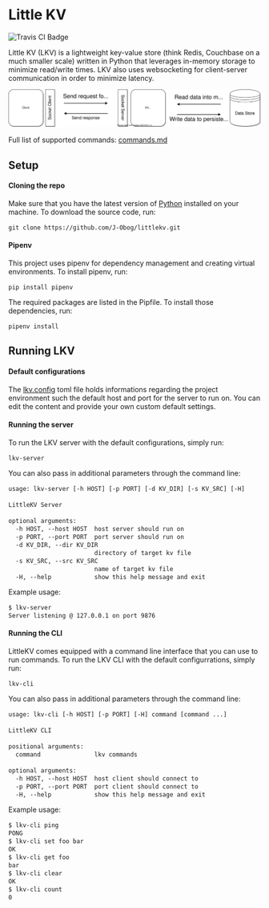 # Little KV

![Travis CI Badge](https://app.travis-ci.com/J-Obog/littlekv.svg?branch=main)

Little KV (LKV) is a lightweight key-value store (think Redis, Couchbase on a much smaller scale) written in Python that leverages in-memory storage to minimize read/write times. LKV also uses websocketing for client-server communication in order to minimize latency.

![LKV Architecture](/assets/lkv_architecture.svg)

Full list of supported commands: [commands.md](/docs/commands.md)

## Setup

#### Cloning the repo

Make sure that you have the latest version of [Python](https://www.python.org/downloads/) installed on your machine. To download the source code, run:

```
git clone https://github.com/J-Obog/littlekv.git
```

#### Pipenv

This project uses pipenv for dependency management and creating virtual environments. To install pipenv, run:

```
pip install pipenv
```

The required packages are listed in the Pipfile. To install those dependencies, run:

```
pipenv install
```

## Running LKV

#### Default configurations

The [lkv.config](/lkv.config) toml file holds informations regarding the project environment such the default host and port for the server to run on.
You can edit the content and provide your own custom default settings.

#### Running the server

To run the LKV server with the default configurations, simply run:

```
lkv-server
```

You can also pass in additional parameters through the command line:

```
usage: lkv-server [-h HOST] [-p PORT] [-d KV_DIR] [-s KV_SRC] [-H]

LittleKV Server

optional arguments:
  -h HOST, --host HOST  host server should run on
  -p PORT, --port PORT  port server should run on
  -d KV_DIR, --dir KV_DIR
                        directory of target kv file
  -s KV_SRC, --src KV_SRC
                        name of target kv file
  -H, --help            show this help message and exit
```

Example usage:

```
$ lkv-server
Server listening @ 127.0.0.1 on port 9876
```

#### Running the CLI

LittleKV comes equipped with a command line interface that you can use to run commands.
To run the LKV CLI with the default configurrations, simply run:

```
lkv-cli
```

You can also pass in additional parameters through the command line:

```
usage: lkv-cli [-h HOST] [-p PORT] [-H] command [command ...]

LittleKV CLI

positional arguments:
  command               lkv commands

optional arguments:
  -h HOST, --host HOST  host client should connect to
  -p PORT, --port PORT  port client should connect to
  -H, --help            show this help message and exit
```

Example usage:

```
$ lkv-cli ping
PONG
$ lkv-cli set foo bar
OK
$ lkv-cli get foo
bar
$ lkv-cli clear
OK
$ lkv-cli count
0
```
